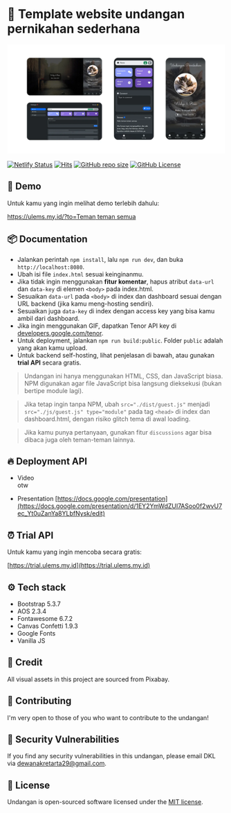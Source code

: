 # 💌 Template website undangan pernikahan sederhana

![Thumbnail](/assets/images/banner.webp)

[![Netlify Status](https://api.netlify.com/api/v1/badges/cef32dbf-f26f-4865-84a9-b85a439c9994/deploy-status)](https://app.netlify.com/sites/ulems/deploys)
[![Hits](https://dikit.my.id/0b3y8q)](https://cie.my.id)
[![GitHub repo size](https://img.shields.io/github/repo-size/dewanakl/undangan?color=brightgreen)](https://shields.io)
[![GitHub License](https://img.shields.io/github/license/dewanakl/undangan?color=brightgreen)](https://shields.io)

## 🚀 Demo
Untuk kamu yang ingin melihat demo terlebih dahulu:

[https://ulems.my.id/?to=Teman teman semua](https://ulems.my.id/?to=Teman%20teman%20semua)

## 📦 Documentation

* Jalankan perintah `npm install`, lalu `npm run dev`, dan buka `http://localhost:8080`.
* Ubah isi file `index.html` sesuai keinginanmu.
* Jika tidak ingin menggunakan **fitur komentar**, hapus atribut `data-url` dan `data-key` di elemen `<body>` pada index.html.
* Sesuaikan `data-url` pada `<body>` di index dan dashboard sesuai dengan URL backend (jika kamu meng-hosting sendiri).
* Sesuaikan juga `data-key` di index dengan access key yang bisa kamu ambil dari dashboard.
* Jika ingin menggunakan GIF, dapatkan Tenor API key di [developers.google.com/tenor](https://developers.google.com/tenor/guides/quickstart).
* Untuk deployment, jalankan `npm run build:public`. Folder `public` adalah yang akan kamu upload.
* Untuk backend self-hosting, lihat penjelasan di bawah, atau gunakan **trial API** secara gratis.

> Undangan ini hanya menggunakan HTML, CSS, dan JavaScript biasa. NPM digunakan agar file JavaScript bisa langsung dieksekusi (bukan bertipe module lagi).

> Jika tetap ingin tanpa NPM, ubah `src="./dist/guest.js"` menjadi `src="./js/guest.js" type="module"` pada tag `<head>` di index dan dashboard.html, dengan risiko glitch tema di awal loading.

> Jika kamu punya pertanyaan, gunakan fitur `discussions` agar bisa dibaca juga oleh teman-teman lainnya.

## 🔥 Deployment API

- Video\
    otw

- Presentation
    [https://docs.google.com/presentation](https://docs.google.com/presentation/d/1EY2YmWdZUI7ASoo0f2wvU7ec_Yt0uZanYa8YLbfNysk/edit)

## ⏰ Trial API
Untuk kamu yang ingin mencoba secara gratis:

[https://trial.ulems.my.id](https://trial.ulems.my.id)

## ⚙️ Tech stack

- Bootstrap 5.3.7
- AOS 2.3.4
- Fontawesome 6.7.2
- Canvas Confetti 1.9.3
- Google Fonts
- Vanilla JS

## 🎨 Credit
All visual assets in this project are sourced from Pixabay.

## 🤝 Contributing

I'm very open to those of you who want to contribute to the undangan!

## 🐞 Security Vulnerabilities

If you find any security vulnerabilities in this undangan, please email DKL via [dewanakretarta29@gmail.com](mailto:dewanakretarta29@gmail.com).

## 📜 License

Undangan is open-sourced software licensed under the [MIT license](https://opensource.org/licenses/MIT).
